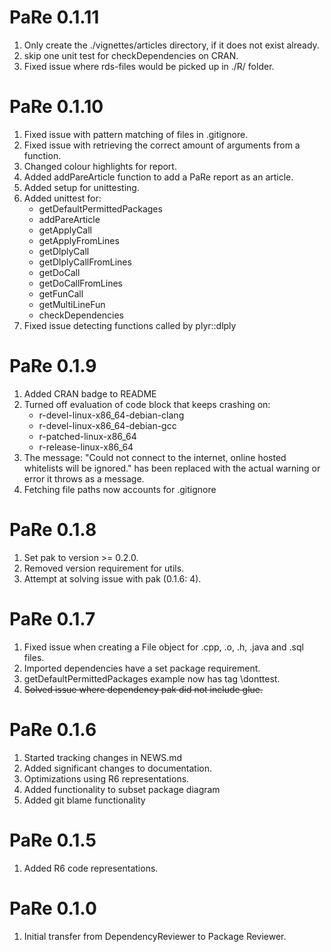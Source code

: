 PaRe 0.1.11
==========
1. Only create the ./vignettes/articles directory, if it does not exist already.
2. skip one unit test for checkDependencies on CRAN.
3. Fixed issue where rds-files would be picked up in ./R/ folder.

PaRe 0.1.10
==========
1. Fixed issue with pattern matching of files in .gitignore.
2. Fixed issue with retrieving the correct amount of arguments from a function.
3. Changed colour highlights for report.
4. Added addPareArticle function to add a PaRe report as an article.
5. Added setup for unittesting.
6. Added unittest for:
    - getDefaultPermittedPackages
    - addPareArticle
    - getApplyCall
    - getApplyFromLines
    - getDlplyCall
    - getDlplyCallFromLines
    - getDoCall
    - getDoCallFromLines
    - getFunCall
    - getMultiLineFun
    - checkDependencies
7. Fixed issue detecting functions called by plyr::dlply

PaRe 0.1.9
==========
1. Added CRAN badge to README
2. Turned off evaluation of code block that keeps crashing on:
    - r-devel-linux-x86_64-debian-clang
    - r-devel-linux-x86_64-debian-gcc
    - r-patched-linux-x86_64
    - r-release-linux-x86_64
3. The message: "Could not connect to the internet, online hosted whitelists will be ignored." has been replaced with the actual warning or error it throws as a message.
4. Fetching file paths now accounts for .gitignore

PaRe 0.1.8
==========
1. Set pak to version >= 0.2.0.
2. Removed version requirement for utils.
3. Attempt at solving issue with pak (0.1.6: 4).

PaRe 0.1.7
==========
1. Fixed issue when creating a File object for .cpp, .o, .h, .java and .sql files.
2. Imported dependencies have a set package requirement.
3. getDefaultPermittedPackages example now has tag \donttest.
4. ~~Solved issue where dependency pak did not include glue.~~

PaRe 0.1.6
==========

1. Started tracking changes in NEWS.md
2. Added significant changes to documentation.
3. Optimizations using R6 representations.
4. Added functionality to subset package diagram
5. Added git blame functionality

PaRe 0.1.5
==========

1. Added R6 code representations.

PaRe 0.1.0
==========

1. Initial transfer from DependencyReviewer to Package Reviewer.

